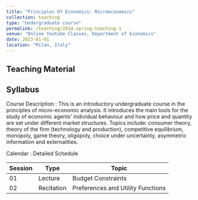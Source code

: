 ```yaml
---
title: "Principles Of Economics: Microeconomics"
collection: teaching
type: "Undergraduate course"
permalink: /teaching/2014-spring-teaching-1
venue: "Online Youtube Classes, Department of Economics"
date: 2023-01-01
location: "Milan, Italy"
---
```


## Teaching Material

## Syllabus

Course Description
:   This is an introductory undergraduate course in the principles of micro-economic analysis. It introduces the main tools for the study of economic agents' individual behaviour and how price and quantity are set under different market structures. Topics include: consumer theory, theory of the firm (technology and production), competitive equilibrium, monopoly, game theory, oligopoly, choice under uncertainty, asymmetric information and externalities.

Calendar
:    Detailed Schedule

| Session   | Type         |  Topic                                      |
| --------  | ------------ | ------------------------------------------- |
| 01        | Lecture      | Budget Constraints                          |
| 02        | Recitation   | Preferences and Utility Functions           |
